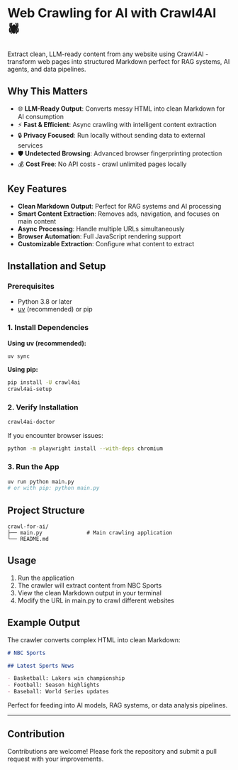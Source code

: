 # Web Crawling for AI with Crawl4AI 🕷️

Extract clean, LLM-ready content from any website using Crawl4AI - transform web pages into structured Markdown perfect for RAG systems, AI agents, and data pipelines.

## Why This Matters

- 🌐 **LLM-Ready Output**: Converts messy HTML into clean Markdown for AI consumption
- ⚡ **Fast & Efficient**: Async crawling with intelligent content extraction
- 🔒 **Privacy Focused**: Run locally without sending data to external services
- 🛡️ **Undetected Browsing**: Advanced browser fingerprinting protection
- 💰 **Cost Free**: No API costs - crawl unlimited pages locally

## Key Features

- **Clean Markdown Output**: Perfect for RAG systems and AI processing
- **Smart Content Extraction**: Removes ads, navigation, and focuses on main content
- **Async Processing**: Handle multiple URLs simultaneously
- **Browser Automation**: Full JavaScript rendering support
- **Customizable Extraction**: Configure what content to extract

## Installation and Setup

### Prerequisites
- Python 3.8 or later
- [uv](https://docs.astral.sh/uv/) (recommended) or pip

### 1. Install Dependencies

**Using uv (recommended):**
```bash
uv sync
```

**Using pip:**
```bash
pip install -U crawl4ai
crawl4ai-setup
```

### 2. Verify Installation

```bash
crawl4ai-doctor
```

If you encounter browser issues:
```bash
python -m playwright install --with-deps chromium
```

### 3. Run the App

```bash
uv run python main.py
# or with pip: python main.py
```

## Project Structure

```
crawl-for-ai/
├── main.py              # Main crawling application
└── README.md
```

## Usage

1. Run the application
2. The crawler will extract content from NBC Sports
3. View the clean Markdown output in your terminal
4. Modify the URL in main.py to crawl different websites

## Example Output

The crawler converts complex HTML into clean Markdown:

```markdown
# NBC Sports

## Latest Sports News

- Basketball: Lakers win championship
- Football: Season highlights
- Baseball: World Series updates
```

Perfect for feeding into AI models, RAG systems, or data analysis pipelines.

---

## Contribution

Contributions are welcome! Please fork the repository and submit a pull request with your improvements.